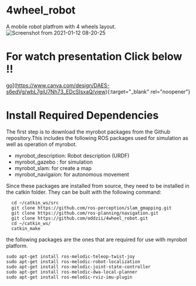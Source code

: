 # 4wheel_robot

A mobile robot platfrom with 4 wheels layout.
![Screenshot from 2021-01-12 08-20-25](https://user-images.githubusercontent.com/68624655/107174453-da4bae00-69fc-11eb-93ca-6029ceffd057.png)

# For watch presentation Click below !!
[go](https://user-images.githubusercontent.com/68624655/107232258-cb441a80-6a53-11eb-9397-5b1126d1c503.png)](https://www.canva.com/design/DAES-s6edVg/wbL7giU7Nh73_EDcSIsxaQ/view){:target="_blank" rel="noopener"}


# Install Required Dependencies

The first step is to download the myrobot packages from the Github repository.This includes the following ROS packages used for simulation as well as operation of myrobot.

   - myrobot_description: Robot description (URDF)
   - myrobot_gazebo : for simulation
   - myrobot_slam: for create a map
   - myrobot_navigaion: for autonomous movement

Since these packages are installed from source, they need to be installed in the catkin folder. They can be built with the following command:

```
  cd ~/catkin_ws/src
  git clone https://github.com/ros-perception/slam_gmapping.git
  git clone https://github.com/ros-planning/navigation.git
  git clone https://github.com/oddzii/4wheel_robot.git
  cd ~/catkin_ws/
  catkin_make
```
the following packages are the ones that are required for use with myrobot platform.
```
sudo apt-get install ros-melodic-teleop-twist-joy 
sudo apt-get install ros-melodic-robot-localization
sudo apt-get install ros-melodic-joint-state-controller
sudo apt-get install ros-melodic-dwa-local-planner
sudo apt-get install ros-melodic-rviz-imu-plugin
```
